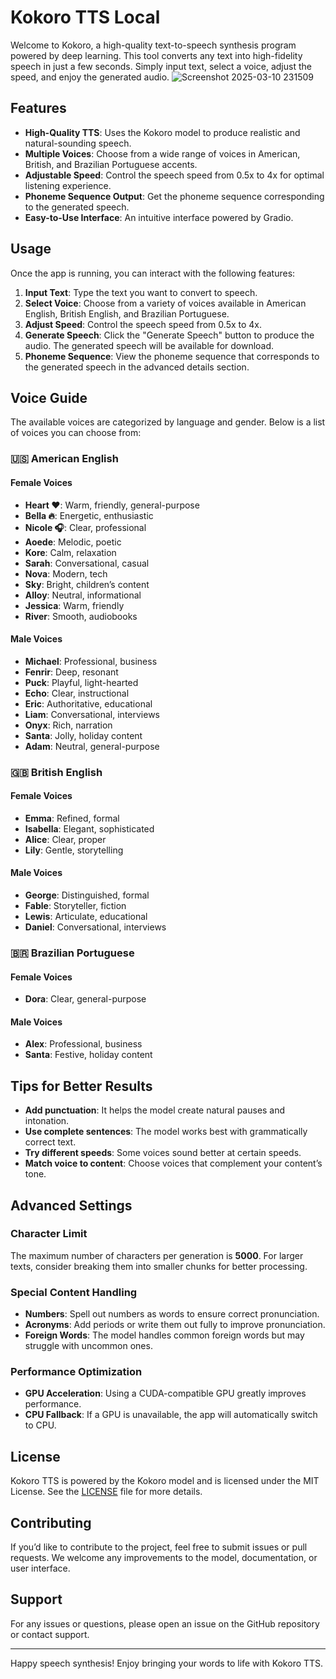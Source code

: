 # Kokoro TTS Local

Welcome to Kokoro, a high-quality text-to-speech synthesis program powered by deep learning. This tool converts any text into high-fidelity speech in just a few seconds. Simply input text, select a voice, adjust the speed, and enjoy the generated audio.
![Screenshot 2025-03-10 231509](https://github.com/user-attachments/assets/4d70c6f8-d1d4-4ae9-a6b5-0b633731d6f0)

## Features

- **High-Quality TTS**: Uses the Kokoro model to produce realistic and natural-sounding speech.
- **Multiple Voices**: Choose from a wide range of voices in American, British, and Brazilian Portuguese accents.
- **Adjustable Speed**: Control the speech speed from 0.5x to 4x for optimal listening experience.
- **Phoneme Sequence Output**: Get the phoneme sequence corresponding to the generated speech.
- **Easy-to-Use Interface**: An intuitive interface powered by Gradio.

## Usage

Once the app is running, you can interact with the following features:

1. **Input Text**: Type the text you want to convert to speech.
2. **Select Voice**: Choose from a variety of voices available in American English, British English, and Brazilian Portuguese.
3. **Adjust Speed**: Control the speech speed from 0.5x to 4x.
4. **Generate Speech**: Click the "Generate Speech" button to produce the audio. The generated speech will be available for download.
5. **Phoneme Sequence**: View the phoneme sequence that corresponds to the generated speech in the advanced details section.

## Voice Guide

The available voices are categorized by language and gender. Below is a list of voices you can choose from:

### 🇺🇸 American English
#### Female Voices
- **Heart ❤️**: Warm, friendly, general-purpose
- **Bella 🔥**: Energetic, enthusiastic
- **Nicole 🎧**: Clear, professional
- **Aoede**: Melodic, poetic
- **Kore**: Calm, relaxation
- **Sarah**: Conversational, casual
- **Nova**: Modern, tech
- **Sky**: Bright, children’s content
- **Alloy**: Neutral, informational
- **Jessica**: Warm, friendly
- **River**: Smooth, audiobooks

#### Male Voices
- **Michael**: Professional, business
- **Fenrir**: Deep, resonant
- **Puck**: Playful, light-hearted
- **Echo**: Clear, instructional
- **Eric**: Authoritative, educational
- **Liam**: Conversational, interviews
- **Onyx**: Rich, narration
- **Santa**: Jolly, holiday content
- **Adam**: Neutral, general-purpose

### 🇬🇧 British English
#### Female Voices
- **Emma**: Refined, formal
- **Isabella**: Elegant, sophisticated
- **Alice**: Clear, proper
- **Lily**: Gentle, storytelling

#### Male Voices
- **George**: Distinguished, formal
- **Fable**: Storyteller, fiction
- **Lewis**: Articulate, educational
- **Daniel**: Conversational, interviews

### 🇧🇷 Brazilian Portuguese
#### Female Voices
- **Dora**: Clear, general-purpose

#### Male Voices
- **Alex**: Professional, business
- **Santa**: Festive, holiday content

## Tips for Better Results

- **Add punctuation**: It helps the model create natural pauses and intonation.
- **Use complete sentences**: The model works best with grammatically correct text.
- **Try different speeds**: Some voices sound better at certain speeds.
- **Match voice to content**: Choose voices that complement your content’s tone.

## Advanced Settings

### Character Limit
The maximum number of characters per generation is **5000**. For larger texts, consider breaking them into smaller chunks for better processing.

### Special Content Handling
- **Numbers**: Spell out numbers as words to ensure correct pronunciation.
- **Acronyms**: Add periods or write them out fully to improve pronunciation.
- **Foreign Words**: The model handles common foreign words but may struggle with uncommon ones.

### Performance Optimization
- **GPU Acceleration**: Using a CUDA-compatible GPU greatly improves performance.
- **CPU Fallback**: If a GPU is unavailable, the app will automatically switch to CPU.

## License

Kokoro TTS is powered by the Kokoro model and is licensed under the MIT License. See the [LICENSE](LICENSE) file for more details.

## Contributing

If you’d like to contribute to the project, feel free to submit issues or pull requests. We welcome any improvements to the model, documentation, or user interface.

## Support

For any issues or questions, please open an issue on the GitHub repository or contact support.

---

Happy speech synthesis! Enjoy bringing your words to life with Kokoro TTS.
